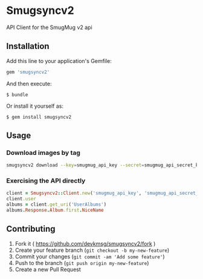 # Smugsyncv2

API Client for the SmugMug v2 api

## Installation

Add this line to your application's Gemfile:

```ruby
gem 'smugsyncv2'
```

And then execute:

    $ bundle

Or install it yourself as:

    $ gem install smugsyncv2

## Usage

### Download images by tag
```bash
smugsyncv2 download --key=smugmug_api_key --secret=smugmug_api_secret_key --tags=tag1 tag2 --dest=~/Downloads/myimages
```

### Exercising the API directly
```ruby
client = Smugsyncv2::Client.new('smugmug_api_key', 'smugmug_api_secret_key')
client.user
albums = client.get_uri('UserAlbums')
albums.Response.Album.first.NiceName
```

## Contributing

1. Fork it ( https://github.com/devkmsg/smugsyncv2/fork )
2. Create your feature branch (`git checkout -b my-new-feature`)
3. Commit your changes (`git commit -am 'Add some feature'`)
4. Push to the branch (`git push origin my-new-feature`)
5. Create a new Pull Request
